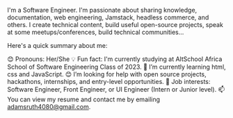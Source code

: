 I'm a Software Engineer. I'm passionate about sharing knowledge, documentation, web engineering, Jamstack, headless commerce, and others. I create technical content, build useful open-source projects, speak at some meetups/conferences, build technical communities...

Here's a quick summary about me:

😊 Pronouns: Her/She
💡 Fun fact: I'm currently studying at AltSchool Africa School of Software Engineering Class of 2023.
🌱 I’m currently learning html, css and JavaScript.
😊 I’m looking for help with open source projects, hackathons, internships, and entry-level opportunities.
💼 Job interests: Software Engineer, Front Engineer, or UI Engineer (Intern or Junior level).
📫 You can view my resume and contact me by emailing adamsruth4080@gmail.com.
